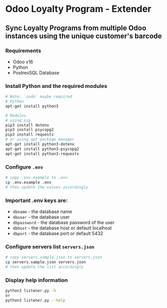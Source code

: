 # Odoo Loyalty Program - Extender

## Sync Loyalty Programs from multiple Odoo instances using the unique customer's barcode

### Requirements

- Odoo v16
- Python
- PostresSQL Database

### Install Python and the required modules

```bash
# Note: `sudo` maybe required
# Python
apt-get install python3

# Modules
# using pip
pip3 install dotenv
pip3 install psycopg2
pip3 install requests
# or using apt package manager
apt-get install python3-dotenv
apt-get install python3-psycopg2
apt-get install python3-requests
```

### Configure `.env`

```bash
# copy .env.example to .env
cp .env.example .env
# then update the values accordingly
```

### Important .env keys are:

- `dbname` - the database name
- `dbuser` - the database user
- `dbpassword` - the database password of the user
- `dbhost` - the database host or default localhost
- `dbport` - the database port or default 5432

### Configure servers list `servers.json`

```bash
# copy servers.sample.json to servers.json
cp servers.sample.json servers.json
# then update the list accordingly
```

### Display help information

```bash
python3 listener.py -h
or
python3 listener.py --help
```
